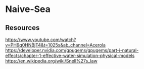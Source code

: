 # Naive-Sea

## Resources
https://www.youtube.com/watch?v=PH9q0HNBjT4&t=1025s&ab_channel=Acerola
https://developer.nvidia.com/gpugems/gpugems/part-i-natural-effects/chapter-1-effective-water-simulation-physical-models
https://en.wikipedia.org/wiki/Snell%27s_law
